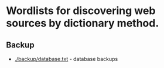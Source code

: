 # Wordlists for discovering web sources by dictionary method.

## Backup

- [./backup/database.txt](./backup/database.txt) - database backups
